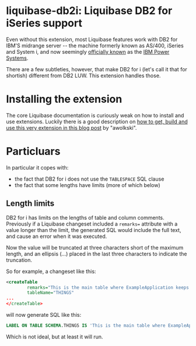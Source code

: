 # liquibase-db2i: Liquibase DB2 for iSeries support

Even without this extension, most Liquibase features work with DB2 for IBM'S midrange server -- the machine formerly known as AS/400, iSeries and System i, and now seemingly [officially known](http://en.wikipedia.org/wiki/IBM_Power_Systems) as the [IBM Power Systems](http://www-03.ibm.com/systems/uk/i/). 

There are a few subtleties, however, that make DB2 for i (let's call it that for shortish) different from DB2 LUW. This extension handles those.

# Installing the extension

The core Liquibase documentation is curiously weak on how to install and use extensions. Luckily there is a good description on [how to get, build and use this very extension in this blog post](http://blog.awolski.com/installing-liquibase-extensions/) by "awolkski".

# Particluars

In particular it copes with:

- the fact that DB2 for i does not use the `TABLESPACE` SQL clause
- the fact that some lengths have limits (more of which below)

## Length limits

 DB2 for i has limits on the lengths of table and column comments. Previously if a Liquibase changeset included a `remarks=` attribute with a value longer than the limit, the generated SQL would include the full text, and cause an error when it was executed.

 Now the value will be truncated at three characters short of the maximum length, and an ellipsis (...) placed in the last three characters to indicate the truncation.

 So for example, a changeset like this:

`````XML
<createTable
        remarks="This is the main table where ExampleApplication keeps its details about all the things."
        tableName="THINGS"
...
</createTable>        
`````

will now generate SQL like this:

`````SQL
LABEL ON TABLE SCHEMA.THINGS IS 'This is the main table where ExampleApplication...';
`````
Which is not ideal, but at least it will run.
